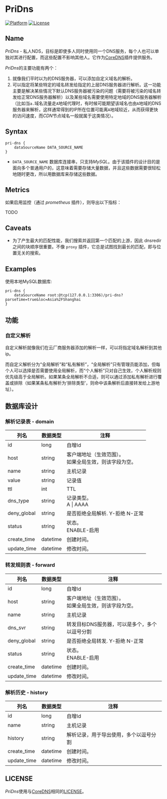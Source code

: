 # PriDns

[![Platform](https://img.shields.io/badge/platform-Linux%20%7C%20Windows%20%7C%20macOS-cc6600.svg)](release)
[![License](https://img.shields.io/badge/license-Apache%202-blue)](LICENSE)

## Name

*PriDns* - 私人NDS，目标是即使多人同时使用同一个DNS服务，每个人也可以单独对其进行配置，而这些配置不影响其他人。它作为[CoreDNS](https://github.com/coredns/coredns)插件提供服务。

*PriDns*的主要功能有两个：

1. 就像我们平时以为的DNS服务器，可以添加自定义域名的解析。
2. 可以指定将某些特定的域名转发给指定的上层DNS服务器进行解析。这一功能主要是解决某些情况下默认DNS服务器被污染的问题（需要将被污染的域名转发给正常DNS服务器解析）以及某些域名需要使用特定地域的DNS服务器解析（比如当`a.`域名流量走`A`地域代理时，有时候可能期望该域名也由`A`地域的DNS服务器来解析，这样通常得到的IP所在位置可能离`A`地域较近，从而获得更快的访问速度，而*CDN*节点域名一般就属于这类情况）。

## Syntax

```Corefile
pri-dns {
    dataSourceName DATA_SOURCE_NAME
}
```

- `DATA_SOURCE_NAME` 数据库连接串，只支持*MySQL*。由于该插件的设计目的是面向多个普通用户的，这意味着需要存储大量数据，并且这些数据需要很轻松地随时更改，所以用数据库来存储这些数据。

## Metrics

如果启用监控（通过 _prometheus_ 插件），则导出以下指标：

TODO

## Caveats

* 为了产生最大的匹配性能，我们搜索并返回第一个匹配的上游，因此 dnsredir 之间的块顺序很重要。不像 `proxy` 插件，它总是试图找到最长的匹配，即与位置无关的搜索。

## Examples

使用本地MySQL数据库:

```Corefile
pri-dns {
    dataSourceName root:@tcp(127.0.0.1:3306)/pri-dns?parseTime=true&loc=Asia%2FShanghai
}
```

## 功能

### 自定义解析

自定义解析就像我们在云厂商服务器添加的解析一样，可以将指定域名解析到其他ip。

而自定义解析分为“全局解析”和“私有解析”，“全局解析”只有管理员能添加，但每个人可以选择是否需要使用全局解析，而“个人解析”只对自己生效，个人解析规则优先级高于全局解析。如果某条全局解析不合适，则可以通过添加私有解析进行覆盖或排除（如果某条私有解析为‘排除类型’，则命中该条解析后直接转发给上游地址）。

## 数据库设计

### 解析记录表 - domain

| 列名        | 数据类型 | 注释                                                       |
| ----------- | -------- | ---------------------------------------------------------- |
| id          | long     | 自增Id                                                     |
| host        | string   | 客户端地址（生效范围）。<br />如果全局生效，则该字段为空。 |
| name        | string   | 主机记录                                                   |
| value       | string   | 记录值                                                     |
| ttl         | int      | TTL                                                        |
| dns_type    | string   | 记录类型。<br />A \| AAAA                                  |
| deny_global | string   | 是否拒绝全局解析. Y-拒绝 N-正常                            |
| status      | string   | 状态。<br />ENABLE-启用                                    |
| create_time | datetime | 创建时间。                                                 |
| update_time | datetime | 修改时间。                                                 |

### 转发规则表 - forward

| 列名        | 数据类型 | 注释                                                       |
| ----------- | -------- | ---------------------------------------------------------- |
| id          | long     | 自增Id                                                     |
| host        | string   | 客户端地址（生效范围）。<br />如果全局生效，则该字段为空。 |
| name        | string   | 主机记录                                                   |
| dns_svr     | string   | 转发目标DNS服务器，可以是多个，多个以逗号分割              |
| deny_global | string   | 是否拒绝全局转发. Y-拒绝 N-正常                            |
| status      | string   | 状态。<br />ENABLE-启用                                    |
| create_time | datetime | 创建时间。                                                 |
| update_time | datetime | 修改时间。                                                 |

### 解析历史 - history

| 列名        | 数据类型 | 注释                                   |
| ----------- | -------- | -------------------------------------- |
| id          | long     | 自增Id                                 |
| name        | string   | 主机记录                               |
| history     | string   | 解析记录，用于导出使用，多个以逗号分割 |
| create_time | datetime | 创建时间。                             |
| update_time | datetime | 修改时间。                             |

## LICENSE

*PriDns*使用与[CoreDNS](https://github.com/coredns/coredns)相同的[LICENSE](LICENSE)。
